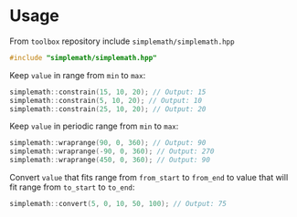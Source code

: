 # Usage

From `toolbox` repository include `simplemath/simplemath.hpp`
```cpp
#include "simplemath/simplemath.hpp"
```

Keep `value` in range from `min` to `max`:
```c++
simplemath::constrain(15, 10, 20); // Output: 15
simplemath::constrain(5, 10, 20); // Output: 10
simplemath::constrain(25, 10, 20); // Output: 20
```

Keep `value` in periodic range from `min` to `max`:
```c++
simplemath::wraprange(90, 0, 360); // Output: 90
simplemath::wraprange(-90, 0, 360); // Output: 270
simplemath::wraprange(450, 0, 360); // Output: 90
```

Convert `value` that fits range from `from_start` to `from_end` to value that will fit range from `to_start` to `to_end`:
```c++
simplemath::convert(5, 0, 10, 50, 100); // Output: 75
```
